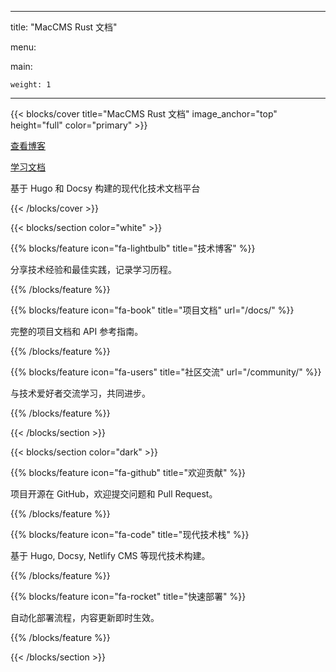 
---

title: "MacCMS Rust 文档"

menu:

  main:

    weight: 1

---






{{< blocks/cover title="MacCMS Rust 文档" image_anchor="top" height="full" color="primary" >}}

<div class="mx-auto">

<a class="btn btn-lg btn-primary mr-3 mb-4" href="/blog/">

查看博客 <i class="fas fa-arrow-alt-circle-right ml-2"></i>

</a>

<a class="btn btn-lg btn-secondary mr-3 mb-4" href="/docs/">

学习文档 <i class="fas fa-book ml-2"></i>

</a>

<p class="lead mt-5">基于 Hugo 和 Docsy 构建的现代化技术文档平台</p>

</div>

{{< /blocks/cover >}}



{{< blocks/section color="white" >}}

{{% blocks/feature icon="fa-lightbulb" title="技术博客" %}}

分享技术经验和最佳实践，记录学习历程。

{{% /blocks/feature %}}



{{% blocks/feature icon="fa-book" title="项目文档" url="/docs/" %}}

完整的项目文档和 API 参考指南。

{{% /blocks/feature %}}



{{% blocks/feature icon="fa-users" title="社区交流" url="/community/" %}}

与技术爱好者交流学习，共同进步。

{{% /blocks/feature %}}

{{< /blocks/section >}}



{{< blocks/section color="dark" >}}

{{% blocks/feature icon="fa-github" title="欢迎贡献" %}}

项目开源在 GitHub，欢迎提交问题和 Pull Request。

{{% /blocks/feature %}}



{{% blocks/feature icon="fa-code" title="现代技术栈" %}}

基于 Hugo, Docsy, Netlify CMS 等现代技术构建。

{{% /blocks/feature %}}



{{% blocks/feature icon="fa-rocket" title="快速部署" %}}

自动化部署流程，内容更新即时生效。

{{% /blocks/feature %}}

{{< /blocks/section >}}


